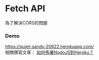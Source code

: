 # Fetch API
為了解決CORS的問題
### Demo
https://quiet-sands-20922.herokuapp.com/ <br/>
相關撰寫文章：
<a href="https://medium.com/@jung_shian/%E5%A6%82%E4%BD%95%E4%BD%88%E7%BD%B2nodojs%E5%88%B0heroku-82e2a156812f">
如何佈署NodoJS到Heroku？
</a>
